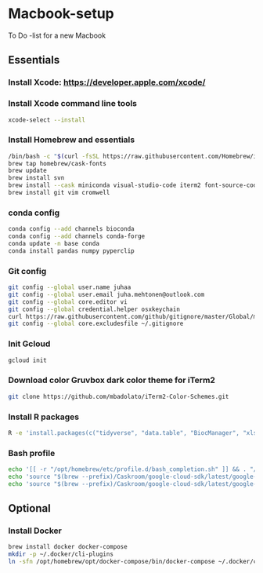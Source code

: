 # Macbook-setup
To Do -list for a new Macbook

## Essentials

### Install Xcode: https://developer.apple.com/xcode/

### Install Xcode command line tools
```sh
xcode-select --install
```

### Install Homebrew and essentials
```sh
/bin/bash -c "$(curl -fsSL https://raw.githubusercontent.com/Homebrew/install/master/install.sh)"
brew tap homebrew/cask-fonts
brew update
brew install svn
brew install --cask miniconda visual-studio-code iterm2 font-source-code-pro r rstudio firefox google-chrome google-cloud-sdk slack freedome whatsapp telegram-desktop bash-completion
brew install git vim cromwell
```

### conda config
```sh
conda config --add channels bioconda
conda config --add channels conda-forge
conda update -n base conda
conda install pandas numpy pyperclip
```

### Git config
```sh
git config --global user.name juhaa
git config --global user.email juha.mehtonen@outlook.com
git config --global core.editor vi
git config --global credential.helper osxkeychain
curl https://raw.githubusercontent.com/github/gitignore/master/Global/macOS.gitignore -o ~/.gitignore
git config --global core.excludesfile ~/.gitignore
```

### Init Gcloud
```sh
gcloud init
```

### Download color Gruvbox dark color theme for iTerm2
```sh
git clone https://github.com/mbadolato/iTerm2-Color-Schemes.git
```

### Install R packages
```sh
R -e 'install.packages(c("tidyverse", "data.table", "BiocManager", "xlsx", "rjson"), repos = "https://cran.rstudio.com/")'
```

### Bash profile
```sh
echo '[[ -r "/opt/homebrew/etc/profile.d/bash_completion.sh" ]] && . "/opt/homebrew/etc/profile.d/bash_completion.sh"' >> .bash_profile
echo 'source "$(brew --prefix)/Caskroom/google-cloud-sdk/latest/google-cloud-sdk/completion.bash.inc"' >> .bash_profile
echo 'source "$(brew --prefix)/Caskroom/google-cloud-sdk/latest/google-cloud-sdk/path.bash.inc"' >> .bash_profile
```

## Optional

### Install Docker
```sh
brew install docker docker-compose
mkdir -p ~/.docker/cli-plugins
ln -sfn /opt/homebrew/opt/docker-compose/bin/docker-compose ~/.docker/cli-plugins/docker-compose
```
